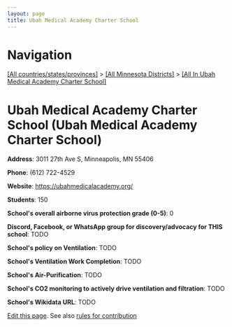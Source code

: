 ```yaml
---
layout: page
title: Ubah Medical Academy Charter School
---
```

# Navigation

[[All countries/states/provinces]](../../..) > [[All Minnesota Districts]](../..) > [[All In Ubah Medical Academy Charter School]](..)

# Ubah Medical Academy Charter School (Ubah Medical Academy Charter School)

**Address**: 3011 27th Ave S, Minneapolis, MN 55406

**Phone**: (612) 722-4529

**Website**: <https://ubahmedicalacademy.org/>

**Students**: 150

**School's overall airborne virus protection grade (0-5)**: 0

**Discord, Facebook, or WhatsApp group for discovery/advocacy for THIS school**: TODO

**School's policy on Ventilation**: TODO

**School's Ventilation Work Completion**: TODO

**School's Air-Purification**: TODO

**School's CO2 monitoring to actively drive ventilation and filtration**: TODO

**School's Wikidata URL**: TODO


[Edit this page](https://github.com/ventilate-schools/MN/edit/main/./Ubah_Medical_Academy_Charter_School/Ubah_Medical_Academy_Charter_School.md). See also [rules for contribution](../../../contribution-rules/)